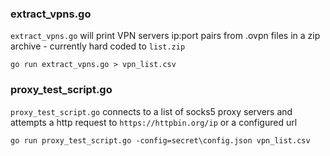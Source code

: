 ### extract_vpns.go

`extract_vpns.go` will print VPN servers ip:port pairs from .ovpn files in a zip archive - currently hard coded to `list.zip`


```
go run extract_vpns.go > vpn_list.csv

```


### proxy_test_script.go

`proxy_test_script.go` connects to a list of socks5 proxy servers and attempts a http request to `https://httpbin.org/ip` or a configured url


```
go run proxy_test_script.go -config=secret\config.json vpn_list.csv
```